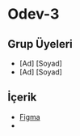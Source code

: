 # Odev-3

## Grup Üyeleri
- [Ad] [Soyad]
- [Ad] [Soyad]

## İçerik

-  [Figma ](https://www.figma.com/file/KBUZCtv1lw507YqSABRXwV/Matematik-%C3%96devi?node-id=0%3A1)
-  
